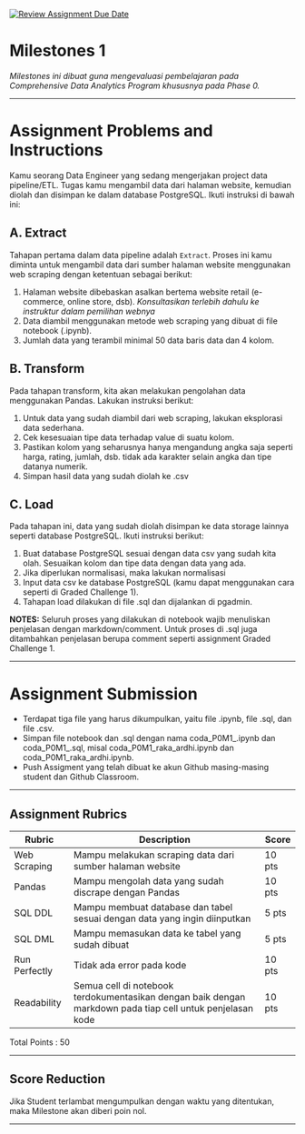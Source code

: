 [![Review Assignment Due Date](https://classroom.github.com/assets/deadline-readme-button-22041afd0340ce965d47ae6ef1cefeee28c7c493a6346c4f15d667ab976d596c.svg)](https://classroom.github.com/a/1voIIgxL)
# Milestones 1

_Milestones ini dibuat guna mengevaluasi pembelajaran pada Comprehensive Data Analytics Program khususnya pada Phase 0._

---

# Assignment Problems and Instructions

Kamu seorang Data Engineer yang sedang mengerjakan project data pipeline/ETL. Tugas kamu mengambil data dari halaman website, kemudian diolah dan disimpan ke dalam database PostgreSQL. Ikuti instruksi di bawah ini:

## A. Extract
Tahapan pertama dalam data pipeline adalah `Extract`. Proses ini kamu diminta untuk mengambil data dari sumber halaman website menggunakan web scraping dengan ketentuan sebagai berikut:
1. Halaman website dibebaskan asalkan bertema website retail (e-commerce, online store, dsb). *Konsultasikan terlebih dahulu ke instruktur dalam pemilihan webnya*
2. Data diambil menggunakan metode web scraping yang dibuat di file notebook (.ipynb).
3. Jumlah data yang terambil minimal 50 data baris data dan 4 kolom.

## B. Transform
Pada tahapan transform, kita akan melakukan pengolahan data menggunakan Pandas. Lakukan instruksi berikut:
1. Untuk data yang sudah diambil dari web scraping, lakukan eksplorasi data sederhana.
2. Cek kesesuaian tipe data terhadap value di suatu kolom.
3. Pastikan kolom yang seharusnya hanya mengandung angka saja seperti harga, rating, jumlah, dsb. tidak ada karakter selain angka dan tipe datanya numerik.
4. Simpan hasil data yang sudah diolah ke .csv

## C. Load
Pada tahapan ini, data yang sudah diolah disimpan ke data storage lainnya seperti database PostgreSQL. Ikuti instruksi berikut:
1. Buat database PostgreSQL sesuai dengan data csv yang sudah kita olah. Sesuaikan kolom dan tipe data dengan data yang ada.
2. Jika diperlukan normalisasi, maka lakukan normalisasi
3. Input data csv ke database PostgreSQL (kamu dapat menggunakan cara seperti di Graded Challenge 1).
4. Tahapan load dilakukan di file .sql dan dijalankan di pgadmin.

**NOTES:**
Seluruh proses yang dilakukan di notebook wajib menuliskan penjelasan dengan markdown/comment. Untuk proses di .sql juga ditambahkan penjelasan berupa comment seperti assignment Graded Challenge 1.

---

# Assignment Submission

- Terdapat tiga file yang harus dikumpulkan, yaitu file .ipynb, file .sql, dan file .csv.
- Simpan file notebook dan .sql dengan nama coda_P0M1_<nama-student>.ipynb dan coda_P0M1_<nama-student>.sql, misal coda_P0M1_raka_ardhi.ipynb dan coda_P0M1_raka_ardhi.ipynb.
- Push Assigment yang telah dibuat ke akun Github masing-masing student dan Github Classroom.

---

## Assignment Rubrics

|Rubric|Description|Score|
|---|---|---|
|Web Scraping|Mampu melakukan scraping data dari sumber halaman website|10 pts|
|Pandas|Mampu mengolah data yang sudah discrape dengan Pandas|10 pts|
|SQL DDL|Mampu membuat database dan tabel sesuai dengan data yang ingin diinputkan |5 pts|
|SQL DML|Mampu memasukan data ke tabel yang sudah dibuat|5 pts|
|Run Perfectly|Tidak ada error pada kode|10 pts|
|Readability|Semua cell di notebook terdokumentasikan dengan baik dengan markdown pada tiap cell untuk penjelasan kode|10 pts|

Total Points : 50

---

## Score Reduction

Jika Student terlambat mengumpulkan dengan waktu yang ditentukan, maka Milestone akan diberi poin nol.

---
